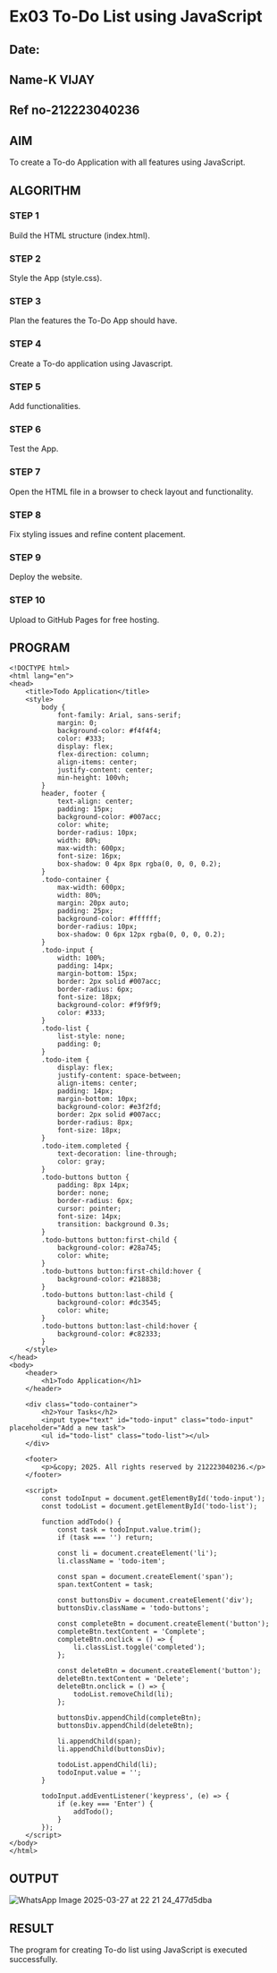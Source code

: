 # Ex03 To-Do List using JavaScript
## Date:
## Name-K VIJAY
## Ref no-212223040236
## AIM
To create a To-do Application with all features using JavaScript.

## ALGORITHM
### STEP 1
Build the HTML structure (index.html).

### STEP 2
Style the App (style.css).

### STEP 3
Plan the features the To-Do App should have.

### STEP 4
Create a To-do application using Javascript.

### STEP 5
Add functionalities.

### STEP 6
Test the App.

### STEP 7
Open the HTML file in a browser to check layout and functionality.

### STEP 8
Fix styling issues and refine content placement.

### STEP 9
Deploy the website.

### STEP 10
Upload to GitHub Pages for free hosting.

## PROGRAM
```
<!DOCTYPE html>
<html lang="en">
<head>
    <title>Todo Application</title>
    <style>
        body {
            font-family: Arial, sans-serif;
            margin: 0;
            background-color: #f4f4f4;
            color: #333;
            display: flex;
            flex-direction: column;
            align-items: center;
            justify-content: center;
            min-height: 100vh;
        }
        header, footer {
            text-align: center;
            padding: 15px;
            background-color: #007acc;
            color: white;
            border-radius: 10px;
            width: 80%;
            max-width: 600px;
            font-size: 16px;
            box-shadow: 0 4px 8px rgba(0, 0, 0, 0.2);
        }
        .todo-container {
            max-width: 600px;
            width: 80%;
            margin: 20px auto;
            padding: 25px;
            background-color: #ffffff;
            border-radius: 10px;
            box-shadow: 0 6px 12px rgba(0, 0, 0, 0.2);
        }
        .todo-input {
            width: 100%;
            padding: 14px;
            margin-bottom: 15px;
            border: 2px solid #007acc;
            border-radius: 6px;
            font-size: 18px;
            background-color: #f9f9f9;
            color: #333;
        }
        .todo-list {
            list-style: none;
            padding: 0;
        }
        .todo-item {
            display: flex;
            justify-content: space-between;
            align-items: center;
            padding: 14px;
            margin-bottom: 10px;
            background-color: #e3f2fd;
            border: 2px solid #007acc;
            border-radius: 8px;
            font-size: 18px;
        }
        .todo-item.completed {
            text-decoration: line-through;
            color: gray;
        }
        .todo-buttons button {
            padding: 8px 14px;
            border: none;
            border-radius: 6px;
            cursor: pointer;
            font-size: 14px;
            transition: background 0.3s;
        }
        .todo-buttons button:first-child {
            background-color: #28a745;
            color: white;
        }
        .todo-buttons button:first-child:hover {
            background-color: #218838;
        }
        .todo-buttons button:last-child {
            background-color: #dc3545;
            color: white;
        }
        .todo-buttons button:last-child:hover {
            background-color: #c82333;
        }
    </style>
</head>
<body>
    <header>
        <h1>Todo Application</h1>
    </header>

    <div class="todo-container">
        <h2>Your Tasks</h2>
        <input type="text" id="todo-input" class="todo-input" placeholder="Add a new task">
        <ul id="todo-list" class="todo-list"></ul>
    </div>

    <footer>
        <p>&copy; 2025. All rights reserved by 212223040236.</p>
    </footer>

    <script>
        const todoInput = document.getElementById('todo-input');
        const todoList = document.getElementById('todo-list');

        function addTodo() {
            const task = todoInput.value.trim();
            if (task === '') return;

            const li = document.createElement('li');
            li.className = 'todo-item';

            const span = document.createElement('span');
            span.textContent = task;

            const buttonsDiv = document.createElement('div');
            buttonsDiv.className = 'todo-buttons';

            const completeBtn = document.createElement('button');
            completeBtn.textContent = 'Complete';
            completeBtn.onclick = () => {
                li.classList.toggle('completed');
            };

            const deleteBtn = document.createElement('button');
            deleteBtn.textContent = 'Delete';
            deleteBtn.onclick = () => {
                todoList.removeChild(li);
            };

            buttonsDiv.appendChild(completeBtn);
            buttonsDiv.appendChild(deleteBtn);

            li.appendChild(span);
            li.appendChild(buttonsDiv);

            todoList.appendChild(li);
            todoInput.value = '';
        }

        todoInput.addEventListener('keypress', (e) => {
            if (e.key === 'Enter') {
                addTodo();
            }
        });
    </script>
</body>
</html>

```

## OUTPUT
![WhatsApp Image 2025-03-27 at 22 21 24_477d5dba](https://github.com/user-attachments/assets/db2e3024-a56c-4670-8f6d-7fc974823a34)


## RESULT
The program for creating To-do list using JavaScript is executed successfully.
